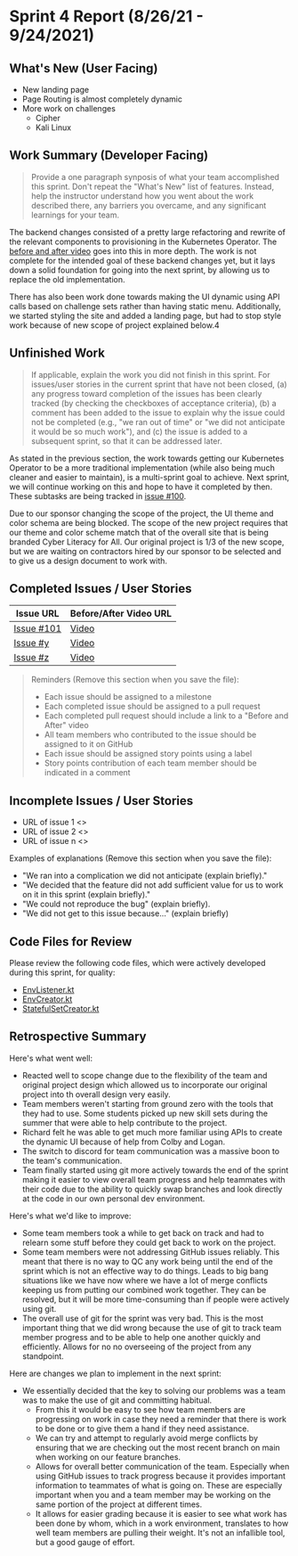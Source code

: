 # Sprint 4 Report (8/26/21 - 9/24/2021)

## What's New (User Facing)
* New landing page
* Page Routing is almost completely dynamic
* More work on challenges
  * Cipher
  * Kali Linux

## Work Summary (Developer Facing)
> Provide a one paragraph synposis of what your team accomplished this sprint. Don't repeat the "What's New" list of features. Instead, help the instructor understand how you went about the work described there, any barriers you overcame, and any significant learnings for your team.

The backend changes consisted of a pretty large refactoring and rewrite of the relevant components to provisioning in
the Kubernetes Operator. The [before and after video](https://www.youtube.com/watch?v=_wIl-tk9EAM) goes into this in
more depth. The work is not complete for the intended goal of these backend changes yet, but it lays down a solid
foundation for going into the next sprint, by allowing us to replace the old implementation.

There has also been work done towards making the UI dynamic using API calls based on challenge sets rather than having
static menu. Additionally, we started styling the site and added a landing page, but had to stop style work because of
new scope of project explained below.4

## Unfinished Work
> If applicable, explain the work you did not finish in this sprint. For issues/user stories in the current sprint that
> have not been closed, (a) any progress toward completion of the issues has been clearly tracked (by checking the checkboxes
> of acceptance criteria), (b) a comment has been added to the issue to explain why the issue could not be completed
> (e.g., "we ran out of time" or "we did not anticipate it would be so much work"), and (c) the issue is added to a subsequent
> sprint, so that it can be addressed later.

As stated in the previous section, the work towards getting our Kubernetes Operator to be a more traditional
implementation (while also being much cleaner and easier to maintain), is a multi-sprint goal to achieve.
Next sprint, we will continue working on this and hope to have it completed by then. These subtasks are
being tracked in [issue #100](https://github.com/acasi-ctf/ctf/issues/100).

Due to our sponsor changing the scope of the project, the UI theme and color schema are being blocked. The scope of the
new project requires that our theme and color scheme match that of the overall site that is being branded Cyber Literacy
for All. Our original project is 1/3 of the new scope, but we are waiting on contractors hired by our sponsor to be
selected and to give us a design document to work with.

## Completed Issues / User Stories
|Issue URL | Before/After Video URL|
|----------|-----------------------|
|[Issue #101](https://github.com/acasi-ctf/ctf/issues/101) | [Video](https://www.youtube.com/watch?v=_wIl-tk9EAM)
|[Issue #y](https://github.com/your_repo/file_extension)   | [Video](https://youtube.com/file_extension)
|[Issue #z](https://github.com/your_repo/file_extension)   | [Video](https://youtube.com/file_extension)

> Reminders (Remove this section when you save the file):
> * Each issue should be assigned to a milestone
> * Each completed issue should be assigned to a pull request
> * Each completed pull request should include a link to a "Before and After" video
> * All team members who contributed to the issue should be assigned to it on GitHub
> * Each issue should be assigned story points using a label
> * Story points contribution of each team member should be indicated in a comment

## Incomplete Issues / User Stories
* URL of issue 1 <<One sentence explanation of why issue was not completed>>
* URL of issue 2 <<One sentence explanation of why issue was not completed>>
* URL of issue n <<One sentence explanation of why issue was not completed>>

Examples of explanations (Remove this section when you save the file):
* "We ran into a complication we did not anticipate (explain briefly)."
* "We decided that the feature did not add sufficient value for us to work on it in this sprint (explain briefly)."
* "We could not reproduce the bug" (explain briefly).
* "We did not get to this issue because..." (explain briefly)

## Code Files for Review
Please review the following code files, which were actively developed during this sprint, for quality:
* [EnvListener.kt](https://github.com/acasi-ctf/ctf/blob/main/operator/src/main/kotlin/org/acasictf/ctf/operator/provisioner/kubernetes/EnvListener.kt)
* [EnvCreator.kt](https://github.com/acasi-ctf/ctf/blob/main/operator/src/main/kotlin/org/acasictf/ctf/operator/provisioner/kubernetes/creator/EnvCreator.kt)
* [StatefulSetCreator.kt](https://github.com/acasi-ctf/ctf/blob/main/operator/src/main/kotlin/org/acasictf/ctf/operator/provisioner/kubernetes/creator/StatefulSetCreator.kt)

## Retrospective Summary
Here's what went well:
* Reacted well to scope change due to the flexibility of the team and original project design which allowed us to
  incorporate our original project into th overall design very easily.
* Team members weren't starting from ground zero with the tools that they had to use. Some students picked up new skill
  sets during the summer that were able to help contribute to the project.
* Richard felt he was able to get much more familiar using APIs to create the dynamic UI because of help from Colby and 
  Logan.
* The switch to discord for team communication was a massive boon to the team's communication.
* Team finally started using git more actively towards the end of the sprint making it easier to view overall team
  progress and help teammates with their code due to the ability to quickly swap branches and look directly at the code
  in our own personal dev environment.

Here's what we'd like to improve:
* Some team members took a while to get back on track and had to relearn some stuff before they could get back to work
  on the project.
* Some team members were not addressing GitHub issues reliably. This meant that there is no way to QC any work being
  until the end of the sprint which is not an effective way to do things. Leads to big bang situations like we have now
  where we have a lot of merge conflicts keeping us from putting our combined work together. They can be resolved, but
  it will be more time-consuming than if people were actively using git.
* The overall use of git for the sprint was very bad. This is the most important thing that we did wrong because the use
  of git to track team member progress and to be able to help one another quickly and efficiently. Allows for no
  no overseeing of the project from any standpoint.
  
Here are changes we plan to implement in the next sprint:
* We essentially decided that the key to solving our problems was a team was to make the use of git and committing
  habitual. 
  * From this it would be easy to see how team members are progressing on work in case they need a reminder that
    there is work to be done or to give them a hand if they need assistance.
  * We can try and attempt to regularly avoid merge conflicts by ensuring that we are checking out the most recent
    branch on main when working on our feature branches.
  * Allows for overall better communication of the team. Especially when using GitHub issues to track progress because
    it provides important information to teammates of what is going on. These are especially important when you and a
    team member may be working on the same portion of the project at different times.
  * It allows for easier grading because it is easier to see what work has been done by whom, which in a work
    environment, translates to how well team members are pulling their weight. It's not an infallible tool, but a good
    gauge of effort.
